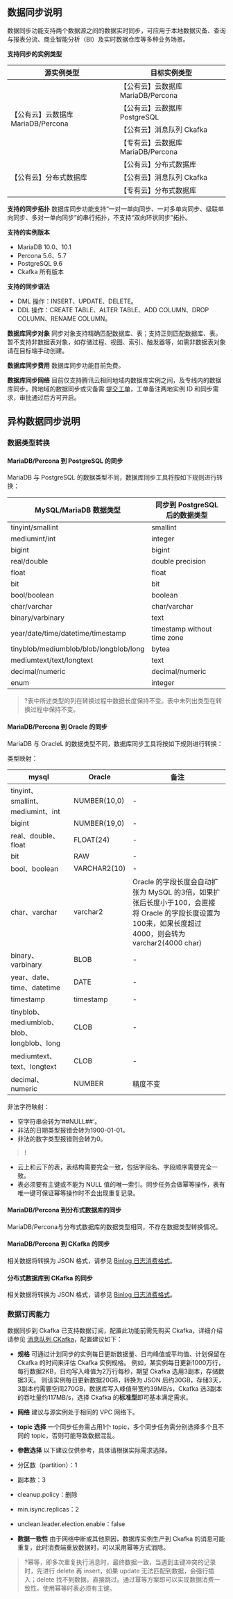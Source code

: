 ## 数据同步说明
数据同步功能支持两个数据源之间的数据实时同步，可应用于本地数据灾备、查询与报表分流、商业智能分析（BI）及实时数据仓库等多种业务场景。

**支持同步的实例类型**
<table>
<thead>
<tr>
<th>源实例类型</th>
<th>目标实例类型</th>
</tr>
</thead>
<tbody><tr>
<td rowspan= "4">【公有云】云数据库 MariaDB/Percona</td>
<td>【公有云】云数据库 MariaDB/Percona</td>
</tr>
<tr>
<td>【公有云】云数据库 PostgreSQL</td>
</tr>
<tr>
<td>【公有云】消息队列 Ckafka</td>
</tr>
<tr>
<td>【专有云】云数据库 MariaDB/Percona</td>
</tr>
<tr>
<td rowspan= "3">【公有云】分布式数据库</td>
<td>【公有云】分布式数据库</td>
</tr>
<tr>
<td>【公有云】消息队列 Ckafka</td>
</tr>
<tr>
<td>【专有云】分布式数据库</td>
</tr>
</tbody></table>

**支持的同步拓扑**
数据库同步功能支持“一对一单向同步、一对多单向同步、级联单向同步、多对一单向同步”的串行拓扑，不支持“双向环状同步”拓扑。

**支持的实例版本**
- MariaDB 10.0、10.1
- Percona 5.6、5.7
- PostgreSQL 9.6
- Ckafka 所有版本

**支持的同步语法**
- DML 操作：INSERT、UPDATE、DELETE。
- DDL 操作：CREATE TABLE、ALTER TABLE、ADD COLUMN、DROP COLUMN、RENAME COLUMN。

**数据库同步对象**
同步对象支持精确匹配数据库、表；支持正则匹配数据库、表。暂不支持非数据表对象，如存储过程、视图、索引、触发器等，如需非数据表对象请在目标端手动创建。

**数据库同步费用**
数据库同步功能目前免费。

**数据库同步网络**
目前仅支持腾讯云相同地域内数据库实例之间，及专线内的数据库同步。跨地域的数据同步或灾备需 [提交工单](https://console.cloud.tencent.com/workorder/category)，工单备注两地实例 ID 和同步需求，审批通过后方可开启。


## 异构数据同步说明
### 数据类型转换

#### MariaDB/Percona 到 PostgreSQL 的同步
MariaDB 与 PostgreSQL 的数据类型不同，数据库同步工具将按如下规则进行转换：

| MySQL/MariaDB 数据类型                  | 同步到 PostgreSQL 后的数据类型 |
| -------------------------------------- | ---------------------------- |
| tinyint/smallint                       | smallint                     |
| mediumint/int                          | integer                      |
| bigint                                 | bigint                       |
| real/double                            | double precision             |
| float                                  | float                        |
| bit                                    | bit                          |
| bool/boolean                           | boolean                      |
| char/varchar                           | char/varchar                 |
| binary/varbinary                       | text                         |
| year/date/time/datetime/timestamp      | timestamp without time zone  |
| tinyblob/mediumblob/blob/longblob/long | bytea                        |
| mediumtext/text/longtext               | text                         |
| decimal/numeric                        | decimal/numeric              |
| enum                                   | integer                      |

>?表中所述类型的列在转换过程中数据长度保持不变。表中未列出类型在转换过程中保持不变。

#### MariaDB/Percona 到 Oracle 的同步
MariaDB 与 OracleL 的数据类型不同，数据库同步工具将按如下规则进行转换：

类型映射：

| mysql                                  | Oracle      | 备注                                                         |
| -------------------------------------- | ------------ | ------------------------------------------------------------ |
| tinyint、smallint、mediumint、int         | NUMBER(10,0) |    -                                                        |
| bigint                                 | NUMBER(19,0) |      -                                                        |
| real、double、float                      | FLOAT(24)    |      -                                                        |
| bit                                    | RAW          |               -                                               |
| bool、boolean                           | VARCHAR2(10) |       -                                                       |
| char、varchar                           | varchar2     | Oracle 的字段长度会自动扩张为 MySQL 的3倍，如果扩张后长度小于100，会直接将 Oracle 的字段长度设置为100来，如果长度超过4000，则会转为 varchar2(4000 char) |
| binary、varbinary                       | BLOB         |       -                                                       |
| year、date、time、datetime                | DATE         |     -                                                         |
| timestamp                              | timestamp    |                -                                              |
| tinyblob、mediumblob、blob、longblob、long | CLOB         |      -                                                        |
| mediumtext、text、longtext               | CLOB         |             -                                                 |
| decimal、numeric                        | NUMBER       | 精度不变                                                     |

非法字符映射：
- 空字符串会转为‘##NULL##’。
- 非法的日期类型报错会转为1900-01-01。
- 非法的数字类型报错则会转为0。

>!
- 云上和云下的表，表结构需要完全一致，包括字段名、字段顺序需要完全一致。
- 表必须要有主键或不能为 NULL 值的唯一索引。同步任务会做幂等操作，表有唯一键可保证幂等操作时不会出现重复记录。

#### MariaDB/Percona 到分布式数据库的同步
MariaDB/Percona与分布式数据库的数据类型相同，不存在数据类型转换情况。

#### MariaDB/Percona 到 CKafka 的同步
相关数据将转换为 JSON 格式，请参见 [Binlog 日志消费格式](https://cloud.tencent.com/document/product/237/35916)。

#### 分布式数据库到 CKafka 的同步
相关数据将转换为 JSON 格式，请参见 [Binlog 日志消费格式](https://cloud.tencent.com/document/product/237/35916)。

### 数据订阅能力
数据同步到 Ckafka 已支持数据订阅，配置此功能前需先购买 Ckafka，详细介绍请参见 [消息队列 CKafka](https://cloud.tencent.com/document/product/597)，配置建议如下：

- **规格**
可通过计划同步的实例每日更新数据量、日均峰值或平均值、计划保留在 Ckafka 的时间来评估 Ckafka 实例规格。
例如，某实例每日更新1000万行，每行数据2KB，日均写入峰值为2万行每秒，期望 Ckafka 选用3副本，存储数据3天。
则该实例每日更新数据20GB，转换为 JSON 后约30GB，存储3天，3副本约需要空间270GB，数据库写入峰值带宽约39MB/s，Ckafka 选3副本的吞吐量约117MB/s，选择 Ckafka 的**标准型**即可基本满足需求。

- **网络**
建议与源实例处于相同的 VPC 网络下。

- **topic 选择**
一个同步任务需占用1个 topic，多个同步任务需分别选择多个且不同的 topic，否则可能导致数据混乱。

- **参数选择**
以下建议仅供参考，具体请根据实际需求选择。
 - 分区数（partition）：1
 - 副本数：3
 - cleanup.policy：删除
 - min.isync.replicas：2
 - unclean.leader.election.enable：false

- **数据一致性**
由于网络中断或其他原因，数据库实例生产到 Ckafka 的消息可能重复，此时消费端重放数据时，可以采用幂等方式消除。
>?幂等，即多次重复执行消息时，最终数据一致，当遇到主键冲突的记录时，先进行 delete 再 insert，如果 update 无法匹配到数据，会强行插入；delete 找不到数据，直接跳过。通过幂等方案即可以实现数据消费一致性。使用幂等时表必须有主键。
